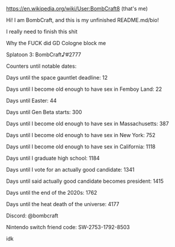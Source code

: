 https://en.wikipedia.org/wiki/User:BombCraft8 (that's me)

Hi! I am BombCraft, and this is my unfinished README.md/bio!

I really need to finish this shit

Why the FUCK did GD Cologne block me

Splatoon 3: BombCraft♪#2777

Counters until notable dates:

Days until the space gauntlet deadline: 12

Days until I become old enough to have sex in Femboy Land: 22

Days until Easter: 44

Days until Gen Beta starts: 300

Days until I become old enough to have sex in Massachusetts: 387

Days until I become old enough to have sex in New York: 752

Days until I become old enough to have sex in California: 1118

Days until I graduate high school: 1184

Days until I vote for an actually good candidate: 1341

Days until said actually good candidate becomes president: 1415

Days until the end of the 2020s: 1762

Days until the heat death of the universe: 4177

Discord: @bombcraft

Nintendo switch friend code: SW-2753-1792-8503

idk
